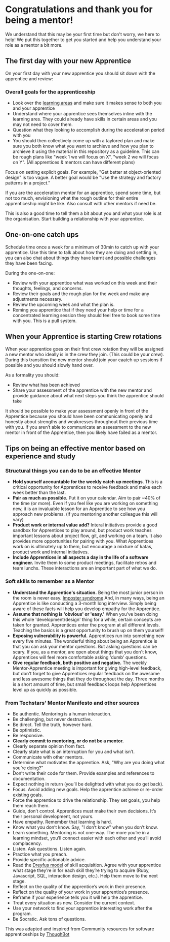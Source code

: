 # Congratulations and thank you for being a mentor!

We understand that this may be your first time but don't worry, we here to help!
We put this together to get you started and help you understand your role as a mentor a bit more. 

## The first day with your new Apprentice

On your first day with your new apprentice you should sit down with the
apprentice and review:

### Overall goals for the apprenticeship

* Look over the [learning areas](../learning-areas/learning-areas.md) and make sure it makes sense to both you and your apprentice
* Understand where your apprentice sees themselves inline with the learning ares. They could already have skills in certain areas and you may not need to cover them. 
* Question what they looking to accomplish during the acceleration period with you
* You should then collectively come up with a taylored plan and make sure you both know what you want to archieve and how you plan to archieve it using the material in this repository as a guideline.
This can be rough plans like "week 1 we will focus on X", "week 2 we will focus on Y". (All apprentices & mentors can have different plans)

Focus on setting explicit goals. For example, "Get better at object-oriented
design" is too vague. A better goal would be "Use the strategy and factory
patterns in a project."

If you are the acceleration mentor for an apprentice, spend some time, but not too
much, envisioning what the rough outline for their entire apprenticeship might
be like. Also consult with other mentors if need be. 

This is also a good time to tell them a bit about you and what your role is at the organisation. Start building a relationship with your apprentice. 

## One-on-one catch ups

Schedule time once a week for a minimum of 30min to catch up with your apprentice. Use this time to talk about how they are doing and settling in, you can also chat about things they have learnt and possible challenges they have been facing.

During the one-on-one:

* Review with your apprentice what was worked on this week and their thoughts,
  feelings, and concerns.
* Review their goals and the rough plan for the week and make any adjustments
  necessary.
* Review the upcoming week and what the plan is.
* Reming you apprentice that if they need your help or time for a concentrated learning session they should feel free to book some time with you. This is a pull system. 

## When your Apprentice is starting Crew rotations

When your apprentice goes on their first crew rotation they will be assigned a new mentor who ideally is in the crew they join. (This could be your crew). During this transition the new mentor should join your caatch up sessions if possible and you should slowly hand over. 

As a formality you should:
* Review what has been achieved
* Share your assessment of the apprentice with the new mentor and provide
  guidance about what next steps you think the apprentice should take

It should be possible to make your assessment openly in front of the Apprentice
because you should have been communicating openly and honestly about strengths
and weaknesses throughout their previous time with you. If you aren’t able to
communicate an assessment to the new mentor in front of the Apprentice,
then you likely have failed as a mentor.

## Tips on being an effective mentor based on experience and study

### Structural things you can do to be an effective Mentor

* **Hold yourself accountable for the weekly catch up meetings**. This is a
  critical opportunity for Apprentices to receive feedback and make each week
  better than the last.
* **Pair as much as possible.** Put it on your calendar. Aim to pair ~40% of the
  time (or more). Even if you feel like you are working on something new, it is
  an invaluable lesson for an Apprentice to see how you approach new problems. (if you mentoring another colleague this will vary)
* **Product work or internal value add?** Interal initiatives provide a good sandbox for
  Apprentices to play around, but product work teaches important lessons about
  project flow, git, and working on a team. It also provides more opportunities
  for pairing with you. What Apprentices work on is ultimately up to them, but
  encourage a mixture of katas, product work and internal initiatives.
* **Include Apprentices in all aspects a day in the life of a software engineer.** Invite them to some product
  meetings, facilitate retros and team lunchs. These interactions are an important part of what
  we do.

### Soft skills to remember as a Mentor

* **Understand the Apprentice's situation.** Being the most junior person in the
  room is never easy. [Imposter syndrome](https://en.wikipedia.org/wiki/Impostor_syndrome) And, in many ways, being an Apprentice is like conducting
  a 3-month long interview. Simply being aware of these facts will help you
  develop empathy for the Apprentice.
* **Assume that nothing is 'obvious' or 'easy.'** When you've been doing this
  whole 'development/design' thing for a while, certain concepts are taken for granted.
  Apprentices enter the program at all different levels. Teaching the basics is
  a great opportunity to brush up on them yourself!
* **Exposing vulnerability is powerful.** Apprentices run into something new
  every five minutes. The wonderful thing about being an Apprentice is that you
  can ask your mentor questions. But asking questions can be scary. If you, as a
  mentor, are open about things that you don't know, Apprentices will feel more
  comfortable asking 'dumb' questions.
* **Give regular feedback, both positive and negative.** The weekly
  Mentor-Apprentice meeting is important for giving high-level feedback, but
  don't forget to give Apprentices regular feedback on the awesome and less
  awesome things that they do throughout the day. Three months is a short amount
  of time, but small feedback loops help Apprentices level up as quickly as
  possible.

### From Techstars' Mentor Manifesto and other sources

* Be authentic. Mentoring is a human interaction.
* Be challenging, but never destructive.
* Be direct. Tell the truth, however hard.
* Be optimistic.
* Be responsive.
*  **Clearly commit to mentoring, or do not be a mentor.**
* Clearly separate opinion from fact.
* Clearly state what is an interruption for you and what isn’t.
* Communicate with other mentors.
* Determine what motivates the apprentice. Ask, "Why are you doing what you’re doing?"
* Don’t write their code for them. Provide examples and references to documentation.
* Expect nothing in return (you’ll be delighted with what you do get back).
* Focus. Avoid adding new goals. Help the apprentice achieve or re-order existing goals.
* Force the apprentice to drive the relationship. They set goals, you help them reach them.
* Guide, don’t control. Apprentices must make their own decisions. It’s their personal development, not yours.
* Have empathy. Remember that learning is hard.
* Know what you don’t know. Say, "I don’t know" when you don’t know.
* Learn something. Mentoring is not one-way. The more you’re in a learning mindset, you’ll connect easier with each other and you’ll avoid complacency.
* Listen. Ask questions. Listen again.
* Practice what you preach.
* Provide specific actionable advice.
* Read the [Dreyfus model](https://en.wikipedia.org/wiki/Dreyfus_model_of_skill_acquisition) of skill acquisition. Agree with your apprentice what stage they’re in for each skill they’re trying to acquire (Ruby, Javascript, SQL, interaction design, etc.). Help them move to the next stage.
* Reflect on the quality of the apprentice’s work in their presence.
* Reflect on the quality of your work in your apprentice’s presence.
* Reframe if your experience tells you it will help the apprentice.
* Treat every situation as new. Consider the current context.
* Use your network to find your apprentice interesting work after the program.
* Be Socratic. Ask tons of questions.

This was adapted and inspired from Community resources for software apprenticeships by [ThoughBot](https://apprentice.thoughtbot.com/)